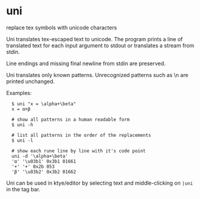 # uni
replace tex symbols with unicode characters

Uni translates tex-escaped text to unicode.
The program prints a line of translated text for each input argument
to stdout or translates a stream from stdin.

Line endings and missing final newline from stdin are preserved.

Uni translates only known patterns. Unrecognized patterns such as \n
are printed unchanged.

Examples: 
```
  $ uni "x = \alpha+\beta"
  x = α+β

  # show all patterns in a human readable form
  $ uni -h
	
  # list all patterns in the order of the replacements
  $ uni -l

  # show each rune line by line with it's code point
  uni -d '\alpha+\beta'
  'α' '\u03b1' 0x3b1 01661
  '+' '+' 0x2b 053
  'β' '\u03b2' 0x3b2 01662
```
  
Uni can be used in ktye/editor by selecting text and middle-clicking on `|uni` in the tag bar.
